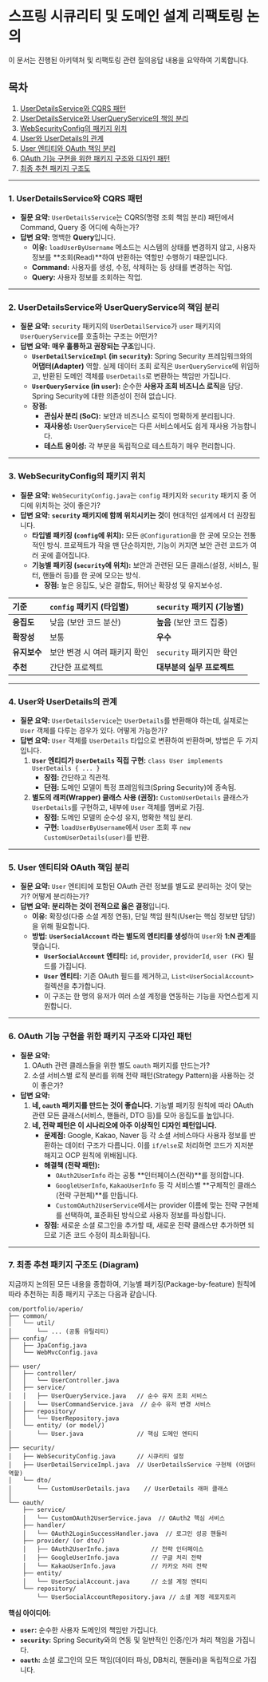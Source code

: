# 스프링 시큐리티 및 도메인 설계 리팩토링 논의

이 문서는 진행된 아키텍처 및 리팩토링 관련 질의응답 내용을 요약하여 기록합니다.

## 목차
1. [UserDetailsService와 CQRS 패턴](#1-userdetailsservice와-cqrs-패턴)
2. [UserDetailsService와 UserQueryService의 책임 분리](#2-userdetailsservice와-userqueryservice의-책임-분리)
3. [WebSecurityConfig의 패키지 위치](#3-websecurityconfig의-패키지-위치)
4. [User와 UserDetails의 관계](#4-user와-userdetails의-관계)
5. [User 엔티티와 OAuth 책임 분리](#5-user-엔티티와-oauth-책임-분리)
6. [OAuth 기능 구현을 위한 패키지 구조와 디자인 패턴](#6-oauth-기능-구현을-위한-패키지-구조와-디자인-패턴)
7. [최종 추천 패키지 구조도](#7-최종-추천-패키지-구조도-diagram)

---

### 1. UserDetailsService와 CQRS 패턴

- **질문 요약:** `UserDetailsService`는 CQRS(명령 조회 책임 분리) 패턴에서 Command, Query 중 어디에 속하는가?
- **답변 요약:** 명백한 **Query**입니다.
    - **이유:** `loadUserByUsername` 메소드는 시스템의 상태를 변경하지 않고, 사용자 정보를 **조회(Read)**하여 반환하는 역할만 수행하기 때문입니다.
    - **Command:** 사용자를 생성, 수정, 삭제하는 등 상태를 변경하는 작업.
    - **Query:** 사용자 정보를 조회하는 작업.

---

### 2. UserDetailsService와 UserQueryService의 책임 분리

- **질문 요약:** `security` 패키지의 `UserDetailService`가 `user` 패키지의 `UserQueryService`를 호출하는 구조는 어떤가?
- **답변 요약:** **매우 훌륭하고 권장되는 구조**입니다.
    - **`UserDetailServiceImpl` (in `security`):** Spring Security 프레임워크와의 **어댑터(Adapter)** 역할. 실제 데이터 조회 로직은 `UserQueryService`에 위임하고, 반환된 도메인 객체를 `UserDetails`로 변환하는 책임만 가집니다.
    - **`UserQueryService` (in `user`):** 순수한 **사용자 조회 비즈니스 로직**을 담당. Spring Security에 대한 의존성이 전혀 없습니다.
    - **장점:**
        - **관심사 분리 (SoC):** 보안과 비즈니스 로직이 명확하게 분리됩니다.
        - **재사용성:** `UserQueryService`는 다른 서비스에서도 쉽게 재사용 가능합니다.
        - **테스트 용이성:** 각 부분을 독립적으로 테스트하기 매우 편리합니다.

---

### 3. WebSecurityConfig의 패키지 위치

- **질문 요약:** `WebSecurityConfig.java`는 `config` 패키지와 `security` 패키지 중 어디에 위치하는 것이 좋은가?
- **답변 요약:** **`security` 패키지에 함께 위치시키는 것**이 현대적인 설계에서 더 권장됩니다.
    - **타입별 패키징 (`config`에 위치):** 모든 `@Configuration`을 한 곳에 모으는 전통적인 방식. 프로젝트가 작을 땐 단순하지만, 기능이 커지면 보안 관련 코드가 여러 곳에 흩어집니다.
    - **기능별 패키징 (`security`에 위치):** 보안과 관련된 모든 클래스(설정, 서비스, 필터, 핸들러 등)를 한 곳에 모으는 방식.
        - **장점:** 높은 응집도, 낮은 결합도, 뛰어난 확장성 및 유지보수성.

| 기준 | `config` 패키지 (타입별) | `security` 패키지 (기능별) |
| :--- | :--- | :--- |
| **응집도** | 낮음 (보안 코드 분산) | **높음** (보안 코드 집중) |
| **확장성** | 보통 | **우수** |
| **유지보수**| 보안 변경 시 여러 패키지 확인 | `security` 패키지만 확인 |
| **추천** | 간단한 프로젝트 | **대부분의 실무 프로젝트** |

---

### 4. User와 UserDetails의 관계

- **질문 요약:** `UserDetailsService`는 `UserDetails`를 반환해야 하는데, 실제로는 `User` 객체를 다루는 경우가 있다. 어떻게 가능한가?
- **답변 요약:** `User` 객체를 `UserDetails` 타입으로 변환하여 반환하며, 방법은 두 가지입니다.
    1.  **`User` 엔티티가 `UserDetails` 직접 구현:** `class User implements UserDetails { ... }`
        - **장점:** 간단하고 직관적.
        - **단점:** 도메인 모델이 특정 프레임워크(Spring Security)에 종속됨.
    2.  **별도의 래퍼(Wrapper) 클래스 사용 (권장):** `CustomUserDetails` 클래스가 `UserDetails`를 구현하고, 내부에 `User` 객체를 멤버로 가짐.
        - **장점:** 도메인 모델의 순수성 유지, 명확한 책임 분리.
        - **구현:** `loadUserByUsername`에서 `User` 조회 후 `new CustomUserDetails(user)`를 반환.

---

### 5. User 엔티티와 OAuth 책임 분리

- **질문 요약:** `User` 엔티티에 포함된 OAuth 관련 정보를 별도로 분리하는 것이 맞는가? 어떻게 분리하는가?
- **답변 요약:** **분리하는 것이 전적으로 옳은 결정**입니다.
    - **이유:** 확장성(다중 소셜 계정 연동), 단일 책임 원칙(User는 핵심 정보만 담당)을 위해 필요합니다.
    - **방법:** **`UserSocialAccount` 라는 별도의 엔티티를 생성**하여 `User`와 **1:N 관계**를 맺습니다.
        - **`UserSocialAccount` 엔티티:** `id`, `provider`, `providerId`, `user (FK)` 필드를 가집니다.
        - **`User` 엔티티:** 기존 OAuth 필드를 제거하고, `List<UserSocialAccount>` 컬렉션을 추가합니다.
        - 이 구조는 한 명의 유저가 여러 소셜 계정을 연동하는 기능을 자연스럽게 지원합니다.

---

### 6. OAuth 기능 구현을 위한 패키지 구조와 디자인 패턴

- **질문 요약:**
    1. OAuth 관련 클래스들을 위한 별도 `oauth` 패키지를 만드는가?
    2. 소셜 서비스별 로직 분리를 위해 전략 패턴(Strategy Pattern)을 사용하는 것이 좋은가?
- **답변 요약:**
    1. **네, `oauth` 패키지를 만드는 것이 좋습니다.** 기능별 패키징 원칙에 따라 OAuth 관련 모든 클래스(서비스, 핸들러, DTO 등)를 모아 응집도를 높입니다.
    2. **네, 전략 패턴은 이 시나리오에 아주 이상적인 디자인 패턴입니다.**
        - **문제점:** Google, Kakao, Naver 등 각 소셜 서비스마다 사용자 정보를 반환하는 데이터 구조가 다릅니다. 이를 `if/else`로 처리하면 코드가 지저분해지고 OCP 원칙에 위배됩니다.
        - **해결책 (전략 패턴):**
            - `OAuth2UserInfo` 라는 공통 **인터페이스(전략)**를 정의합니다.
            - `GoogleUserInfo`, `KakaoUserInfo` 등 각 서비스별 **구체적인 클래스(전략 구현체)**를 만듭니다.
            - `CustomOAuth2UserService`에서는 provider 이름에 맞는 전략 구현체를 선택하여, 표준화된 방식으로 사용자 정보를 파싱합니다.
        - **장점:** 새로운 소셜 로그인을 추가할 때, 새로운 전략 클래스만 추가하면 되므로 기존 코드 수정이 최소화됩니다.

---

### 7. 최종 추천 패키지 구조도 (Diagram)

지금까지 논의된 모든 내용을 종합하여, 기능별 패키징(Package-by-feature) 원칙에 따라 추천하는 최종 패키지 구조는 다음과 같습니다.

```
com/portfolio/aperio/
├── common/
│   └── util/
│       └── ... (공통 유틸리티)
├── config/
│   ├── JpaConfig.java
│   └── WebMvcConfig.java
│
├── user/
│   ├── controller/
│   │   └── UserController.java
│   ├── service/
│   │   ├── UserQueryService.java   // 순수 유저 조회 서비스
│   │   └── UserCommandService.java  // 순수 유저 변경 서비스
│   ├── repository/
│   │   └── UserRepository.java
│   └── entity/ (or model/)
│       └── User.java               // 핵심 도메인 엔티티
│
├── security/
│   ├── WebSecurityConfig.java      // 시큐리티 설정
│   ├── UserDetailServiceImpl.java  // UserDetailsService 구현체 (어댑터 역할)
│   └── dto/
│       └── CustomUserDetails.java    // UserDetails 래퍼 클래스
│
└── oauth/
    ├── service/
    │   └── CustomOAuth2UserService.java  // OAuth2 핵심 서비스
    ├── handler/
    │   └── OAuth2LoginSuccessHandler.java  // 로그인 성공 핸들러
    ├── provider/ (or dto/)
    │   ├── OAuth2UserInfo.java         // 전략 인터페이스
    │   ├── GoogleUserInfo.java         // 구글 처리 전략
    │   └── KakaoUserInfo.java          // 카카오 처리 전략
    ├── entity/
    │   └── UserSocialAccount.java      // 소셜 계정 엔티티
    └── repository/
        └── UserSocialAccountRepository.java // 소셜 계정 레포지토리
```

**핵심 아이디어:**
- **`user`:** 순수한 사용자 도메인의 책임만 가집니다.
- **`security`:** Spring Security와의 연동 및 일반적인 인증/인가 처리 책임을 가집니다.
- **`oauth`:** 소셜 로그인의 모든 책임(데이터 파싱, DB처리, 핸들러)을 독립적으로 가집니다.